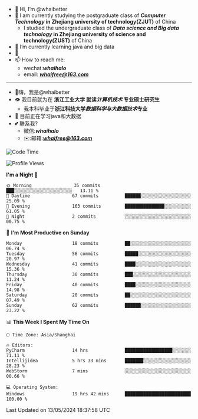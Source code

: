 - 👋 Hi, I’m @whaibetter
- 👀 I am currently studying the postgraduate class of ***Computer Technology* in Zhejiang university of technology(ZJUT)** of China
  -  I studied the undergraduate class of ***Data science and Big data technology* in Zhejiang university of science and technology(ZUST)** of China
- 🌱 I’m currently learning java and big data
- 💞️ 
- 📫 How to reach me: 
  - wechat:***whaihalo***
  - email: ***whaifree@163.com***
 ------------------------
- 👋嗨，我是@whaibetter
- 👁 我目前就为在 **浙江工业大学 就读*计算机技术* 专业硕士研究生**
  - 我本科毕业于**浙江科技大学*数据科学与大数据技术*专业**
- 🌴 目前正在学习java和大数据
- 💕 联系我?
  - 微信:***whaihalo***
  - ✉️:邮箱:***whaifree@163.com***

<!--START_SECTION:waka-->
![Code Time](http://img.shields.io/badge/Code%20Time-192%20hrs%2013%20mins-blue)

![Profile Views](http://img.shields.io/badge/Profile%20Views-4-blue)

**I'm a Night 🦉** 

```text
🌞 Morning                35 commits          ███░░░░░░░░░░░░░░░░░░░░░░   13.11 % 
🌆 Daytime                67 commits          ██████░░░░░░░░░░░░░░░░░░░   25.09 % 
🌃 Evening                163 commits         ███████████████░░░░░░░░░░   61.05 % 
🌙 Night                  2 commits           ░░░░░░░░░░░░░░░░░░░░░░░░░   00.75 % 
```
📅 **I'm Most Productive on Sunday** 

```text
Monday                   18 commits          ██░░░░░░░░░░░░░░░░░░░░░░░   06.74 % 
Tuesday                  56 commits          █████░░░░░░░░░░░░░░░░░░░░   20.97 % 
Wednesday                41 commits          ████░░░░░░░░░░░░░░░░░░░░░   15.36 % 
Thursday                 30 commits          ███░░░░░░░░░░░░░░░░░░░░░░   11.24 % 
Friday                   40 commits          ████░░░░░░░░░░░░░░░░░░░░░   14.98 % 
Saturday                 20 commits          ██░░░░░░░░░░░░░░░░░░░░░░░   07.49 % 
Sunday                   62 commits          ██████░░░░░░░░░░░░░░░░░░░   23.22 % 
```


📊 **This Week I Spent My Time On** 

```text
🕑︎ Time Zone: Asia/Shanghai

🔥 Editors: 
PyCharm                  14 hrs              ██████████████████░░░░░░░   71.11 % 
Intellijidea             5 hrs 33 mins       ███████░░░░░░░░░░░░░░░░░░   28.23 % 
WebStorm                 7 mins              ░░░░░░░░░░░░░░░░░░░░░░░░░   00.66 % 

💻 Operating System: 
Windows                  19 hrs 42 mins      █████████████████████████   100.00 % 
```


 Last Updated on 13/05/2024 18:37:58 UTC
<!--END_SECTION:waka-->
